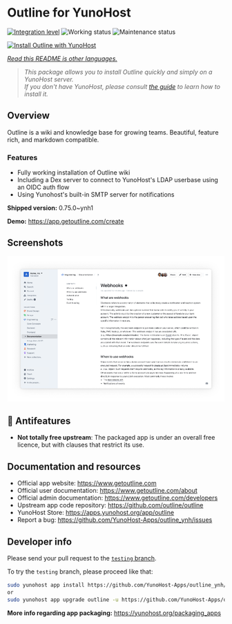 <!--
N.B.: This README was automatically generated by <https://github.com/YunoHost/apps/tree/master/tools/readme_generator>
It shall NOT be edited by hand.
-->

# Outline for YunoHost

[![Integration level](https://dash.yunohost.org/integration/outline.svg)](https://dash.yunohost.org/appci/app/outline) ![Working status](https://ci-apps.yunohost.org/ci/badges/outline.status.svg) ![Maintenance status](https://ci-apps.yunohost.org/ci/badges/outline.maintain.svg)

[![Install Outline with YunoHost](https://install-app.yunohost.org/install-with-yunohost.svg)](https://install-app.yunohost.org/?app=outline)

*[Read this README is other languages.](./ALL_README.md)*

> *This package allows you to install Outline quickly and simply on a YunoHost server.*  
> *If you don't have YunoHost, please consult [the guide](https://yunohost.org/install) to learn how to install it.*

## Overview

Outline is a wiki and knowledge base for growing teams. Beautiful, feature rich, and markdown compatible.

### Features

- Fully working installation of Outline wiki
- Including a Dex server to connect to YunoHost's LDAP userbase using an OIDC auth flow
- Using Yunohost's built-in SMTP server for notifications


**Shipped version:** 0.75.0~ynh1

**Demo:** <https://app.getoutline.com/create>

## Screenshots

![Screenshot of Outline](./doc/screenshots/screenshot.png)

## :red_circle: Antifeatures

- **Not totally free upstream**: The packaged app is under an overall free licence, but with clauses that restrict its use.

## Documentation and resources

- Official app website: <https://www.getoutline.com>
- Official user documentation: <https://www.getoutline.com/about>
- Official admin documentation: <https://www.getoutline.com/developers>
- Upstream app code repository: <https://github.com/outline/outline>
- YunoHost Store: <https://apps.yunohost.org/app/outline>
- Report a bug: <https://github.com/YunoHost-Apps/outline_ynh/issues>

## Developer info

Please send your pull request to the [`testing` branch](https://github.com/YunoHost-Apps/outline_ynh/tree/testing).

To try the `testing` branch, please proceed like that:

```bash
sudo yunohost app install https://github.com/YunoHost-Apps/outline_ynh/tree/testing --debug
or
sudo yunohost app upgrade outline -u https://github.com/YunoHost-Apps/outline_ynh/tree/testing --debug
```

**More info regarding app packaging:** <https://yunohost.org/packaging_apps>
